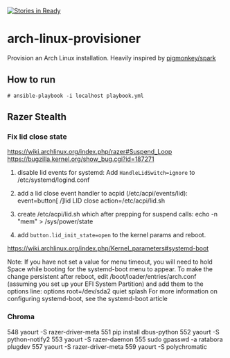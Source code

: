 [![Stories in Ready](https://badge.waffle.io/ratabora/arch-linux-provisioner.png?label=ready&title=Ready)](https://waffle.io/ratabora/arch-linux-provisioner?utm_source=badge)
# arch-linux-provisioner
Provision an Arch Linux installation. Heavily inspired by [pigmonkey/spark](https://github.com/pigmonkey/spark)

## How to run

```
# ansible-playbook -i localhost playbook.yml
```

## Razer Stealth
### Fix lid close state

https://wiki.archlinux.org/index.php/razer#Suspend_Loop
https://bugzilla.kernel.org/show_bug.cgi?id=187271

1. disable lid events for systemd:
Add `HandleLidSwitch=ignore` to /etc/systemd/logind.conf

2. add a lid close event handler to acpid (/etc/acpi/events/lid):
event=button[ /]lid LID close
action=/etc/acpi/lid.sh

3. create /etc/acpi/lid.sh which after prepping for suspend calls:
echo -n "mem" > /sys/power/state

4. add `button.lid_init_state=open` to the kernel params and reboot.

https://wiki.archlinux.org/index.php/Kernel_parameters#systemd-boot

Note: If you have not set a value for menu timeout, you will need to hold Space while booting for the systemd-boot menu to appear.
To make the change persistent after reboot, edit /boot/loader/entries/arch.conf (assuming you set up your EFI System Partition) and add them to the options line:
options root=/dev/sda2 quiet splash
For more information on configuring systemd-boot, see the systemd-boot article

### Chroma
  548  yaourt -S razer-driver-meta
  551  pip install dbus-python
  552  yaourt -S python-notify2
  553  yaourt -S razer-daemon
  555  sudo gpasswd -a ratabora plugdev
  557  yaourt -S razer-driver-meta
  559  yaourt -S polychromatic
 

